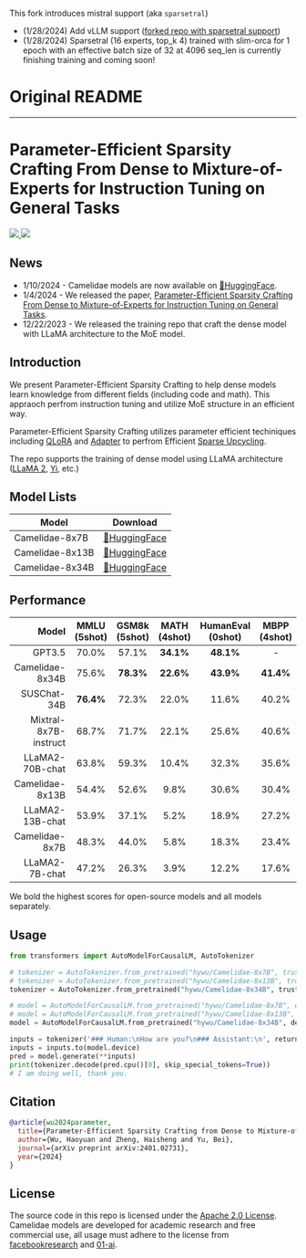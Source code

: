 This fork introduces mistral support (aka `sparsetral`)

- (1/28/2024) Add vLLM support ([forked repo with sparsetral support](https://github.com/serp-ai/vllm))
- (1/28/2024) Sparsetral (16 experts, top_k 4) trained with slim-orca for 1 epoch with an effective batch size of 32 at 4096 seq_len is currently finishing training and coming soon!

# Original README
---
# Parameter-Efficient Sparsity Crafting From Dense to Mixture-of-Experts for Instruction Tuning on General Tasks

<a href="https://github.com/wuhy68/Parameter-Efficient-MoE/blob/master/LICENSE">
  <img src="https://img.shields.io/badge/Code_License-Apache_2.0-lightblue">
</a>
<a href="https://huggingface.co/hywu">
  <img src="https://img.shields.io/badge/🤗-Huggingface%20Repo-green.svg">
</a>

## News
- 1/10/2024 - Camelidae models are now available on [🤗HuggingFace](https://huggingface.co/hywu).
- 1/4/2024 - We released the paper, [Parameter-Efficient Sparsity Crafting From Dense to Mixture-of-Experts for Instruction Tuning on General Tasks](https://arxiv.org/abs/2401.02731).
- 12/22/2023 - We released the training repo that craft the dense model with LLaMA architecture to the MoE model.

## Introduction
We present Parameter-Efficient Sparsity Crafting to help dense models learn knowledge from different fields (including code and math). This appraoch perfrom instruction tuning and utilize MoE structure in an efficient way.

Parameter-Efficient Sparsity Crafting utilizes parameter efficient techiniques including [QLoRA](https://arxiv.org/abs/2305.14314) and [Adapter](https://arxiv.org/abs/1902.00751) to perfrom Efficient [Sparse Upcycling](https://arxiv.org/abs/2212.05055).

The repo supports the training of dense model using LLaMA architecture ([LLaMA 2](https://arxiv.org/abs/2307.09288), [Yi](https://huggingface.co/01-ai), etc.)

## Model Lists
| Model | Download  
|---|---
Camelidae-8x7B   | [🤗HuggingFace](https://huggingface.co/hywu/Camelidae-8x7B)
Camelidae-8x13B  | [🤗HuggingFace](https://huggingface.co/hywu/Camelidae-8x13B)
Camelidae-8x34B  | [🤗HuggingFace](https://huggingface.co/hywu/Camelidae-8x34B) 

## Performance
| Model | MMLU (5shot) | GSM8k (5shot) | MATH (4shot) | HumanEval (0shot) | MBPP (4shot) | HellaSwag (10shot) | TriviaQA (0shot) |
|----------------------:|:------------:|:-------------:|:------------:|:-----------------:|:------------:|:------------------:|:----------------:|
| GPT3.5 | 70.0% | 57.1% | **34.1%** | **48.1%** | - | 85.5% | - |
| Camelidae-8x34B | 75.6% | **78.3%** | **22.6%** | **43.9%** | **41.4%** | 85.3% | **63.4%** |
| SUSChat-34B | **76.4%** | 72.3% | 22.0% | 11.6% | 40.2% | 83.9% | 56.1% |
| Mixtral-8x7B-instruct | 68.7% | 71.7% | 22.1% | 25.6% | 40.6% | **86.5%** | 57.7% |
| LLaMA2-70B-chat | 63.8% | 59.3% | 10.4% | 32.3% | 35.6% | 84.8% | 63.0% |
| Camelidae-8x13B | 54.4% | 52.6% | 9.8% | 30.6% | 30.4% | 82.5% | 59.4% |
| LLaMA2-13B-chat | 53.9% | 37.1% | 5.2% | 18.9% | 27.2% | 81.9% | 55.0% |
| Camelidae-8x7B | 48.3% | 44.0% | 5.8% | 18.3% | 23.4% | 79.2% | 51.0% |
| LLaMA2-7B-chat | 47.2% | 26.3% | 3.9% | 12.2% | 17.6% | 78.6% | 46.4% |

We bold the highest scores for open-source models and all models separately.


## Usage
```python
from transformers import AutoModelForCausalLM, AutoTokenizer

# tokenizer = AutoTokenizer.from_pretrained("hywu/Camelidae-8x7B", trust_remote_code=True)
# tokenizer = AutoTokenizer.from_pretrained("hywu/Camelidae-8x13B", trust_remote_code=True)
tokenizer = AutoTokenizer.from_pretrained("hywu/Camelidae-8x34B", trust_remote_code=True)

# model = AutoModelForCausalLM.from_pretrained("hywu/Camelidae-8x7B", device_map="auto", trust_remote_code=True).eval()
# model = AutoModelForCausalLM.from_pretrained("hywu/Camelidae-8x13B", device_map="auto", trust_remote_code=True).eval()
model = AutoModelForCausalLM.from_pretrained("hywu/Camelidae-8x34B", device_map="auto", trust_remote_code=True).eval()

inputs = tokenizer('### Human:\nHow are you?\n### Assistant:\n', return_tensors='pt')
inputs = inputs.to(model.device)
pred = model.generate(**inputs)
print(tokenizer.decode(pred.cpu()[0], skip_special_tokens=True))
# I am doing well, thank you.
```

## Citation
```bibtex
@article{wu2024parameter,
  title={Parameter-Efficient Sparsity Crafting from Dense to Mixture-of-Experts for Instruction Tuning on General Tasks},
  author={Wu, Haoyuan and Zheng, Haisheng and Yu, Bei},
  journal={arXiv preprint arXiv:2401.02731},
  year={2024}
}
```

## License
The source code in this repo is licensed under the [Apache 2.0 License](https://github.com/wuhy68/Parameter-Efficient-MoE/blob/master/LICENSE). Camelidae models are developed for academic research and free commercial use, all usage must adhere to the license from [facebookresearch](https://github.com/facebookresearch/llama/blob/main/LICENSE) and [01-ai](https://github.com/01-ai/Yi/blob/main/MODEL_LICENSE_AGREEMENT.txt).
